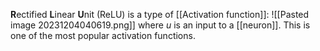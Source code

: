 **R**ectified **L**inear **U**nit (ReLU) is a type of [[Activation function]]:
![[Pasted image 20231204040619.png]]
where $u$ is an input to a [[neuron]]. This is one of the most popular activation functions.